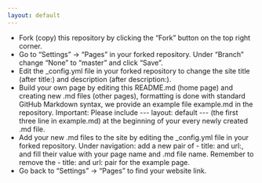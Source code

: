```yaml
---
layout: default
---
```


- Fork (copy) this repository by clicking the “Fork” button on the top right corner.
- Go to “Settings” -> “Pages” in your forked repository. Under “Branch” change “None” to “master” and click “Save”.
- Edit the _config.yml file in your forked repository to change the site title (after title:) and description (after description:).
- Build your own page by editing this README.md (home page) and creating new .md files (other pages), formatting is done with standard GitHub Markdown syntax, we provide an example file example.md in the repository. Important: Please include --- layout: default --- (the first three line in example.md) at the beginning of your every newly created .md file.
- Add your new .md files to the site by editing the _config.yml file in your forked repository. Under navigation: add a new pair of - title: and url:, and fill their value with your page name and .md file name. Remember to remove the - title: and url: pair for the example page.
- Go back to “Settings” -> “Pages” to find your website link.
